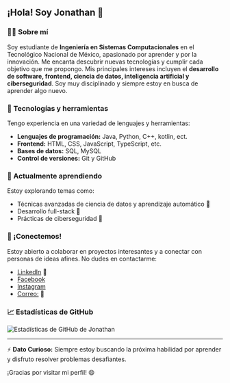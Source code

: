 ## ¡Hola! Soy Jonathan 👋

### 👨‍💻 Sobre mí
Soy estudiante de **Ingeniería en Sistemas Computacionales** en el Tecnológico Nacional de México, apasionado por aprender y por la innovación. Me encanta descubrir nuevas tecnologías y cumplir cada objetivo que me propongo. Mis principales intereses incluyen el **desarrollo de software, frontend, ciencia de datos, inteligencia artificial y ciberseguridad**. Soy muy disciplinado y siempre estoy en busca de aprender algo nuevo.

### 🔧 Tecnologías y herramientas
Tengo experiencia en una variedad de lenguajes y herramientas:
- **Lenguajes de programación:** Java, Python, C++, kotlin, ect.
- **Frontend:** HTML, CSS, JavaScript, TypeScript, etc.
- **Bases de datos:** SQL, MySQL
- **Control de versiones:** Git y GitHub

### 🌱 Actualmente aprendiendo
Estoy explorando temas como:
- Técnicas avanzadas de ciencia de datos y aprendizaje automático 🤖
- Desarrollo full-stack 🚀
- Prácticas de ciberseguridad 🔐

### 💬 ¡Conectemos!
Estoy abierto a colaborar en proyectos interesantes y a conectar con personas de ideas afines. No dudes en contactarme:
- [LinkedIn](https://www.linkedin.com/in/jonathan-jes%C3%BAs-%C3%A1ngeles-mart%C3%ADnez-932218314?utm_source=share&utm_campaign=share_via&utm_content=profile&utm_medium=android_app) 🔗
- [Facebook](https://www.facebook.com/share/eoQYxkxoJU6nL65Z/)
- [Instagram](https://www.instagram.com/jonaangelesmartinez/profilecard/?igsh=MWNteHVyMG12MnM1OA==)
- [Correo:](angelez.jona88@gmail.com) 📧

### 📈 Estadísticas de GitHub
![Estadísticas de GitHub de Jonathan](https://github-readme-stats.vercel.app/api?username=JamDev21&show_icons=true&theme=radical)

---

⚡ **Dato Curioso:** Siempre estoy buscando la próxima habilidad por aprender y disfruto resolver problemas desafiantes.

¡Gracias por visitar mi perfil! 😄
